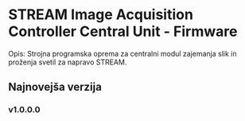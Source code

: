 # STREAM Image Acquisition Controller Central Unit - Firmware

Opis: Strojna programska oprema za centralni modul zajemanja slik in proženja svetil za napravo STREAM.

## Najnovejša verzija

### v1.0.0.0

